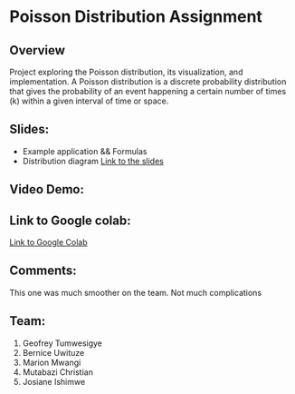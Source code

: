 # Poisson Distribution Assignment

## Overview

Project exploring the Poisson distribution, its visualization, and implementation. A Poisson distribution is a discrete probability distribution that gives the probability of an event happening a certain number of times (k) within a given interval of time or space.

## Slides:

- Example application && Formulas
- Distribution diagram
[Link to the slides](https://www.canva.com/design/DAGTMOgmK0s/cgKByGsdOamgtnKASj9xxQ/edit?utm_content=DAGTMOgmK0s&utm_campaign=designshare&utm_medium=link2&utm_source=sharebutton)

## Video Demo:

## Link to Google colab:

[Link to Google Colab](https://colab.research.google.com/drive/1m6EbxF-GEEhA_wxA78pTdC-5Q8sBMqHN?usp=sharing)

## Comments:

This one was much smoother on the team. Not much complications

## Team:

1. Geofrey Tumwesigye
2. Bernice Uwituze
3. Marion Mwangi
4. Mutabazi Christian
5. Josiane Ishimwe
